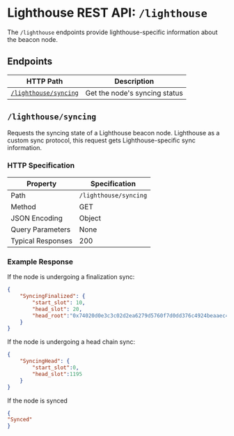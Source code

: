 # Lighthouse REST API: `/lighthouse`

The `/lighthouse` endpoints provide lighthouse-specific information about the beacon node.

## Endpoints

HTTP Path | Description |
| --- | -- |
[`/lighthouse/syncing`](#lighthousesyncing) | Get the node's syncing status

## `/lighthouse/syncing`

Requests the syncing state of a Lighthouse beacon node. Lighthouse as a
custom sync protocol, this request gets Lighthouse-specific sync information.

### HTTP Specification

| Property | Specification |
| --- |--- |
Path | `/lighthouse/syncing`
Method | GET
JSON Encoding | Object
Query Parameters | None
Typical Responses | 200

### Example Response

If the node is undergoing a finalization sync:
```json
{
	"SyncingFinalized": {
		"start_slot": 10,
		"head_slot": 20,
		"head_root":"0x74020d0e3c3c02d2ea6279d5760f7d0dd376c4924beaaec4d5c0cefd1c0c4465"
	}
}
```

If the node is undergoing a head chain sync:
```json
{
	"SyncingHead": {
		"start_slot":0,
		"head_slot":1195
	}
}
```

If the node is synced
```json
{
"Synced"
}
```
